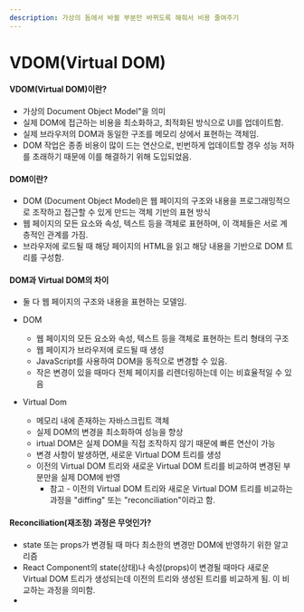 ```yaml
---
description: 가상의 돔에서 바뀔 부분만 바뀌도록 해줘서 비용 줄여주기
---
```


# VDOM(Virtual DOM)

#### VDOM(Virtual DOM)이란?

* 가상의 Document Object Model"을 의미
* 실제 DOM에 접근하는 비용을 최소화하고, 최적화된 방식으로 UI를 업데이트함.
* 실제 브라우저의 DOM과 동일한 구조를 메모리 상에서 표현하는 객체임.
* DOM 작업은 종종 비용이 많이 드는 연산으로, 빈번하게 업데이트할 경우 성능 저하를 초래하기 때문에 이를 해결하기 위해 도입되었음.

####

#### DOM이란?&#x20;

* DOM (Document Object Model)은 웹 페이지의 구조와 내용을 프로그래밍적으로 조작하고 접근할 수 있게 만드는 객체 기반의 표현 방식
* 웹 페이지의 모든 요소와 속성, 텍스트 등을 객체로 표현하며, 이 객체들은 서로 계층적인 관계를 가짐.
* 브라우저에 로드될 때 해당 페이지의 HTML을 읽고 해당 내용을 기반으로 DOM 트리를 구성함.

####

#### DOM과 Virtual DOM의 차이

* 둘 다 웹 페이지의 구조와 내용을 표현하는 모델임.
*   DOM

    * 웹 페이지의 모든 요소와 속성, 텍스트 등을 객체로 표현하는 트리 형태의 구조
    * 웹 페이지가 브라우저에 로드될 때 생성
    * JavaScript를 사용하여 DOM을 동적으로 변경할 수 있음.
    * 작은 변경이 있을 때마다 전체 페이지를 리렌더링하는데 이는 비효율적일 수 있음


* Virtual Dom
  * 메모리 내에 존재하는 자바스크립트 객체
  * 실제 DOM의 변경을 최소화하여 성능을 향상
  * irtual DOM은 실제 DOM을 직접 조작하지 않기 때문에 빠른 연산이 가능
  * 변경 사항이 발생하면, 새로운 Virtual DOM 트리를 생성
  * 이전의 Virtual DOM 트리와 새로운 Virtual DOM 트리를 비교하여 변경된 부분만을 실제 DOM에 반영
    * 참고 - 이전의 Virtual DOM 트리와 새로운 Virtual DOM 트리를 비교하는 과정을 "diffing" 또는 "reconciliation"이라고 함.

#### &#x20;

#### Reconciliation(재조정) 과정은 무엇인가?

* state 또는 props가 변경될 때 마다 최소한의 변경만 DOM에 반영하기 위한 알고리즘
* React Component의 state(상태)나 속성(props)이 변경될 때마다 새로운 Virtual DOM 트리가 생성되는데 이전의 트리와 생성된 트리를 비교하게 됨. 이 비교하는 과정을 의미함.
*

